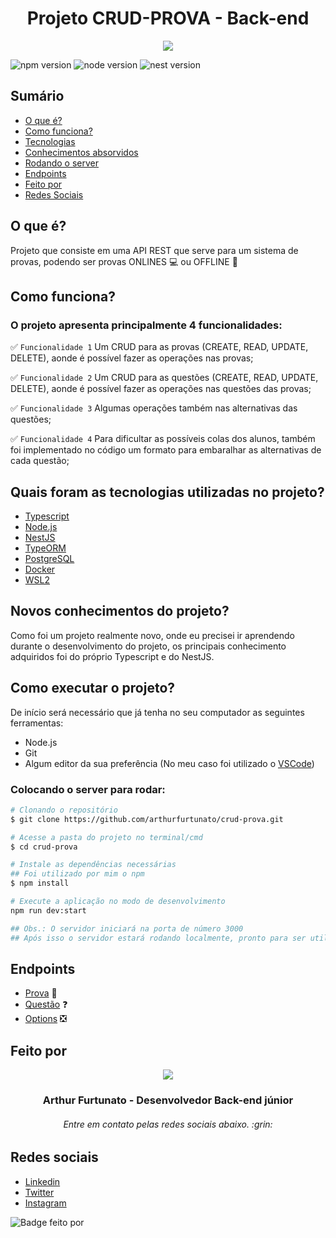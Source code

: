 
<h1 align="center"> Projeto CRUD-PROVA - Back-end </h1>

<p align="center">
  <img src="https://uab.ufsc.br/administracao/files/2020/06/provas.jpg" />
</p>

![npm version](https://img.shields.io/badge/npm-6.14.16-blue)
![node version](https://img.shields.io/badge/node-v12.22.10-green)
![nest version](https://img.shields.io/badge/nest-8.2.4-red)

## Sumário

* [O que é?](#o-que-é)
* [Como funciona?](#como-funciona)
* [Tecnologias](#quais-foram-as-tecnologias-utilizadas-no-projeto)
* [Conhecimentos absorvidos](#novos-conhecimentos-do-projeto)
* [Rodando o server](#como-executar-o-projeto)
* [Endpoints](#endpoints)
* [Feito por](#feito-por)
* [Redes Sociais](#redes-sociais)

## O que é?
Projeto que consiste em uma API REST que serve para um sistema de provas, podendo ser provas ONLINES :computer: ou OFFLINE :book:

## Como funciona?
### O projeto apresenta principalmente 4 funcionalidades:
:white_check_mark: `Funcionalidade 1` Um CRUD para as provas (CREATE, READ, UPDATE, DELETE), aonde é possível fazer as operações nas provas;

:white_check_mark: `Funcionalidade 2` Um CRUD para as questões (CREATE, READ, UPDATE, DELETE), aonde é possível fazer as operações nas questões das provas;

:white_check_mark: `Funcionalidade 3` Algumas operações também nas alternativas das questões;

:white_check_mark: `Funcionalidade 4` Para dificultar as possíveis colas dos alunos, também foi implementado no código um formato para embaralhar as alternativas de cada questão;

## Quais foram as tecnologias utilizadas no projeto?
- [Typescript](https://www.typescriptlang.org/)
- [Node.js](https://nodejs.org/en/)
- [NestJS](https://nestjs.com/)
- [TypeORM](https://typeorm.io/#/)
- [PostgreSQL](https://www.postgresql.org/)
- [Docker](https://www.docker.com/)
- [WSL2](https://docs.microsoft.com/pt-br/windows/wsl/install)

## Novos conhecimentos do projeto?
Como foi um projeto realmente novo, onde eu precisei ir aprendendo durante o desenvolvimento do projeto, os principais conhecimento adquiridos foi do próprio Typescript e do NestJS.

## Como executar o projeto?
De início será necessário que já tenha no seu computador as seguintes ferramentas:
- Node.js
- Git
- Algum editor da sua preferência (No meu caso foi utilizado o [VSCode](https://code.visualstudio.com/))

### Colocando o server para rodar:
```bash
# Clonando o repositório
$ git clone https://github.com/arthurfurtunato/crud-prova.git

# Acesse a pasta do projeto no terminal/cmd
$ cd crud-prova

# Instale as dependências necessárias
## Foi utilizado por mim o npm
$ npm install

# Execute a aplicação no modo de desenvolvimento
npm run dev:start

## Obs.: O servidor iniciará na porta de número 3000
## Após isso o servidor estará rodando localmente, pronto para ser utilizado na url http://localhost:3000
```

## Endpoints

- [Prova](./readme/crud-provas.md) :page_facing_up:
- [Questão](./readme/crud-questions.md) :question:
- [Options](./readme/options.md) :negative_squared_cross_mark:

## Feito por
<p align="center">
  <img src="https://media-exp1.licdn.com/dms/image/C4D03AQFepBOXaqPO_Q/profile-displayphoto-shrink_800_800/0/1642861778954?e=1654128000&v=beta&t=KXO8g1AngeiB0VrDz-RiCynb6oN6Ee8aeP3k5YsIMR0" />
</p>

<h3 align="center">Arthur Furtunato - Desenvolvedor Back-end júnior</h3>
<h6 align="center">Entre em contato pelas redes sociais abaixo. :grin:</h3>

## Redes sociais

- [Linkedin](https://www.linkedin.com/in/arthur-furtunato-4994a7208/)
- [Twitter](https://twitter.com/arthurv05)
- [Instagram](https://www.instagram.com/arthurv05/)

![Badge feito por](https://img.shields.io/badge/Feito%20por-Arthur%20Furtunato-red)
